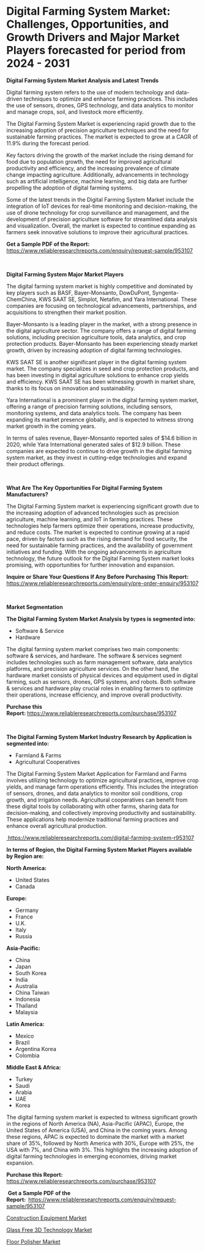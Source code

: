 <p><h1>Digital Farming System Market: Challenges, Opportunities, and Growth Drivers and Major Market Players forecasted for period from 2024 - 2031</h1></p><p><strong>Digital Farming System Market Analysis and Latest Trends</strong></p>
<p><p>Digital farming system refers to the use of modern technology and data-driven techniques to optimize and enhance farming practices. This includes the use of sensors, drones, GPS technology, and data analytics to monitor and manage crops, soil, and livestock more efficiently.</p><p>The Digital Farming System Market is experiencing rapid growth due to the increasing adoption of precision agriculture techniques and the need for sustainable farming practices. The market is expected to grow at a CAGR of 11.9% during the forecast period. </p><p>Key factors driving the growth of the market include the rising demand for food due to population growth, the need for improved agricultural productivity and efficiency, and the increasing prevalence of climate change impacting agriculture. Additionally, advancements in technology such as artificial intelligence, machine learning, and big data are further propelling the adoption of digital farming systems.</p><p>Some of the latest trends in the Digital Farming System Market include the integration of IoT devices for real-time monitoring and decision-making, the use of drone technology for crop surveillance and management, and the development of precision agriculture software for streamlined data analysis and visualization. Overall, the market is expected to continue expanding as farmers seek innovative solutions to improve their agricultural practices.</p></p>
<p><strong>Get a Sample PDF of the Report:&nbsp;</strong> <a href="https://www.reliableresearchreports.com/enquiry/request-sample/953107">https://www.reliableresearchreports.com/enquiry/request-sample/953107</a></p>
<p>&nbsp;</p>
<p><strong>Digital Farming System Major Market Players</strong></p>
<p><p>The digital farming system market is highly competitive and dominated by key players such as BASF, Bayer-Monsanto, DowDuPont, Syngenta-ChemChina, KWS SAAT SE, Simplot, Netafim, and Yara International. These companies are focusing on technological advancements, partnerships, and acquisitions to strengthen their market position.</p><p>Bayer-Monsanto is a leading player in the market, with a strong presence in the digital agriculture sector. The company offers a range of digital farming solutions, including precision agriculture tools, data analytics, and crop protection products. Bayer-Monsanto has been experiencing steady market growth, driven by increasing adoption of digital farming technologies.</p><p>KWS SAAT SE is another significant player in the digital farming system market. The company specializes in seed and crop protection products, and has been investing in digital agriculture solutions to enhance crop yields and efficiency. KWS SAAT SE has been witnessing growth in market share, thanks to its focus on innovation and sustainability.</p><p>Yara International is a prominent player in the digital farming system market, offering a range of precision farming solutions, including sensors, monitoring systems, and data analytics tools. The company has been expanding its market presence globally, and is expected to witness strong market growth in the coming years.</p><p>In terms of sales revenue, Bayer-Monsanto reported sales of $14.6 billion in 2020, while Yara International generated sales of $12.9 billion. These companies are expected to continue to drive growth in the digital farming system market, as they invest in cutting-edge technologies and expand their product offerings.</p></p>
<p>&nbsp;</p>
<p><strong>What Are The Key Opportunities For Digital Farming System Manufacturers?</strong></p>
<p><p>The Digital Farming System market is experiencing significant growth due to the increasing adoption of advanced technologies such as precision agriculture, machine learning, and IoT in farming practices. These technologies help farmers optimize their operations, increase productivity, and reduce costs. The market is expected to continue growing at a rapid pace, driven by factors such as the rising demand for food security, the need for sustainable farming practices, and the availability of government initiatives and funding. With the ongoing advancements in agriculture technology, the future outlook for the Digital Farming System market looks promising, with opportunities for further innovation and expansion.</p></p>
<p><strong>Inquire or Share Your Questions If Any Before Purchasing This Report:</strong> <a href="https://www.reliableresearchreports.com/enquiry/pre-order-enquiry/953107">https://www.reliableresearchreports.com/enquiry/pre-order-enquiry/953107</a></p>
<p>&nbsp;</p>
<p><strong>Market Segmentation</strong></p>
<p><strong>The Digital Farming System Market Analysis by types is segmented into:</strong></p>
<p><ul><li>Software & Service</li><li>Hardware</li></ul></p>
<p><p>The digital farming system market comprises two main components: software & services, and hardware. The software & services segment includes technologies such as farm management software, data analytics platforms, and precision agriculture services. On the other hand, the hardware market consists of physical devices and equipment used in digital farming, such as sensors, drones, GPS systems, and robots. Both software & services and hardware play crucial roles in enabling farmers to optimize their operations, increase efficiency, and improve overall productivity.</p></p>
<p><strong>Purchase this Report:&nbsp;</strong><a href="https://www.reliableresearchreports.com/purchase/953107">https://www.reliableresearchreports.com/purchase/953107</a></p>
<p>&nbsp;</p>
<p><strong>The Digital Farming System Market Industry Research by Application is segmented into:</strong></p>
<p><ul><li>Farmland & Farms</li><li>Agricultural Cooperatives</li></ul></p>
<p><p>The Digital Farming System Market Application for Farmland and Farms involves utilizing technology to optimize agricultural practices, improve crop yields, and manage farm operations efficiently. This includes the integration of sensors, drones, and data analytics to monitor soil conditions, crop growth, and irrigation needs. Agricultural cooperatives can benefit from these digital tools by collaborating with other farms, sharing data for decision-making, and collectively improving productivity and sustainability. These applications help modernize traditional farming practices and enhance overall agricultural production.</p></p>
<p><a href="https://www.reliableresearchreports.com/digital-farming-system-r953107">&nbsp;https://www.reliableresearchreports.com/digital-farming-system-r953107</a></p>
<p><strong>In terms of Region, the Digital Farming System Market Players available by Region are:</strong></p>
<p>
    <p> <strong> North America: </strong>
        <ul>
            <li>United States</li>
            <li>Canada</li>
        </ul>
        </p> 
    <p> <strong> Europe: </strong>
        <ul>
            <li>Germany</li>
            <li>France</li>
            <li>U.K.</li>
            <li>Italy</li>
            <li>Russia</li>
        </ul>
        </p> 
    <p> <strong> Asia-Pacific: </strong>
        <ul>
            <li>China</li>
            <li>Japan</li>
            <li>South Korea</li>
            <li>India</li>
            <li>Australia</li>
            <li>China Taiwan</li>
            <li>Indonesia</li>
            <li>Thailand</li>
            <li>Malaysia</li>
        </ul>
        </p> 
    <p> <strong> Latin America: </strong>
        <ul>
            <li>Mexico</li>
            <li>Brazil</li>
            <li>Argentina Korea</li>
            <li>Colombia</li>
        </ul>
        </p> 
    <p> <strong> Middle East & Africa: </strong>
        <ul>
            <li>Turkey</li>
            <li>Saudi</li>
            <li>Arabia</li>
            <li>UAE</li>
            <li>Korea</li>
        </ul>
    </p>
    </p>
<p><p>The digital farming system market is expected to witness significant growth in the regions of North America (NA), Asia-Pacific (APAC), Europe, the United States of America (USA), and China in the coming years. Among these regions, APAC is expected to dominate the market with a market share of 35%, followed by North America with 30%, Europe with 25%, the USA with 7%, and China with 3%. This highlights the increasing adoption of digital farming technologies in emerging economies, driving market expansion.</p></p>
<p><strong>Purchase this Report: </strong><a href="https://www.reliableresearchreports.com/purchase/953107">https://www.reliableresearchreports.com/purchase/953107</a></p>
<p>&nbsp;<strong>Get a Sample PDF of the Report:&nbsp;&nbsp;</strong><a href="https://www.reliableresearchreports.com/enquiry/request-sample/953107">https://www.reliableresearchreports.com/enquiry/request-sample/953107</a></p>
<p><strong></strong></p>
<p><p><a href="https://www.linkedin.com/pulse/construction-equipment-market-furnishes-information-share-trends-vghuf?trackingId=omZVzCpO3Lx1%2Fmwu4RWSkw%3D%3D">Construction Equipment Market</a></p><p><a href="https://github.com/ashman753/Market-Research-Report-List-1/blob/main/glass-free-3d-technology-market.md">Glass Free 3D Technology Market</a></p><p><a href="https://www.linkedin.com/pulse/floor-polisher-market-comprehensive-assessment-type-application-g3drf?trackingId=8GIF3bp68sWEQ7%2F2DIClFQ%3D%3D">Floor Polisher Market</a></p></p>